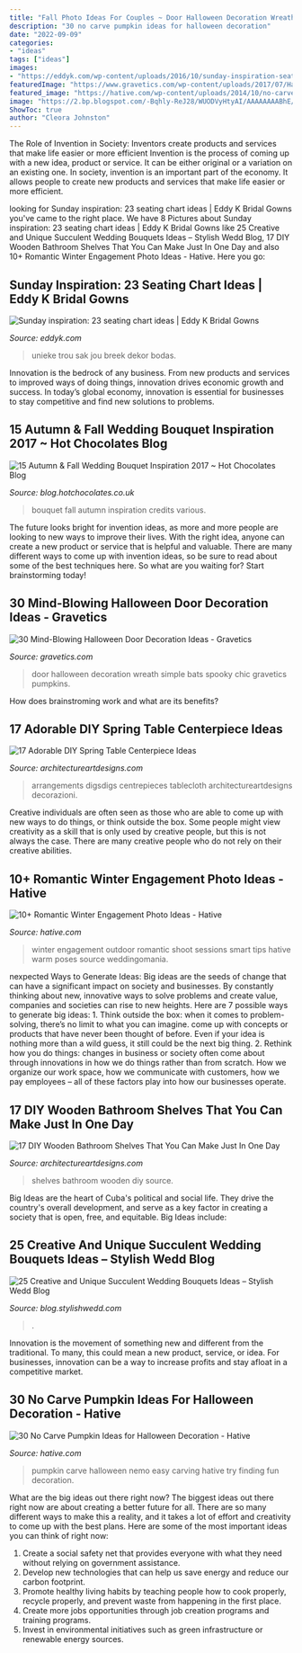 ```yaml
---
title: "Fall Photo Ideas For Couples ~ Door Halloween Decoration Wreath Simple Bats Spooky Chic Gravetics Pumpkins"
description: "30 no carve pumpkin ideas for halloween decoration"
date: "2022-09-09"
categories:
- "ideas"
tags: ["ideas"]
images:
- "https://eddyk.com/wp-content/uploads/2016/10/sunday-inspiration-seating-chart-23.jpg"
featuredImage: "https://www.gravetics.com/wp-content/uploads/2017/07/Hang-a-rustic-spooky-wreath-from-your-door.-Use-vines-and-chic-black-bats.-As-simple-as-that..jpg"
featured_image: "https://hative.com/wp-content/uploads/2014/10/no-carve-pumpkin-ideas/17-nemo-pumpkin.jpg"
image: "https://2.bp.blogspot.com/-Bqhly-ReJ28/WUODVyHtyAI/AAAAAAAABhE/mJoKdhwiQpYnC9ToeopMH4E3UhQZVFyywCLcBGAs/s1600/Autumn_Fall_Wedding_Bouquet_ideas_9.jpg"
ShowToc: true
author: "Cleora Johnston"
---
```



The Role of Invention in Society: Inventors create products and services that make life easier or more efficient
Invention is the process of coming up with a new idea, product or service. It can be either original or a variation on an existing one. In society, invention is an important part of the economy. It allows people to create new products and services that make life easier or more efficient.

	

		
looking for Sunday inspiration: 23 seating chart ideas | Eddy K Bridal Gowns you've came to the right place. We have 8 Pictures about Sunday inspiration: 23 seating chart ideas | Eddy K Bridal Gowns like 25 Creative and Unique Succulent Wedding Bouquets Ideas – Stylish Wedd Blog, 17 DIY Wooden Bathroom Shelves That You Can Make Just In One Day and also 10+ Romantic Winter Engagement Photo Ideas - Hative. Here you go:
		
    
## Sunday Inspiration: 23 Seating Chart Ideas | Eddy K Bridal Gowns

<img loading=lazy src="https://eddyk.com/wp-content/uploads/2016/10/sunday-inspiration-seating-chart-23.jpg" onerror="this.onerror=null;this.src='https://tse4.mm.bing.net/th?id=OIP.BZ8CAfiARcqQlFPPl4ZPngHaJ4&amp;pid=15.1';" alt="Sunday inspiration: 23 seating chart ideas | Eddy K Bridal Gowns">

_Source: eddyk.com_

>unieke trou sak jou breek dekor bodas. 

	

Innovation is the bedrock of any business. From new products and services to improved ways of doing things, innovation drives economic growth and success. In today’s global economy, innovation is essential for businesses to stay competitive and find new solutions to problems.

    
## 15 Autumn &amp; Fall Wedding Bouquet Inspiration 2017 ~ Hot Chocolates Blog

<img loading=lazy src="https://2.bp.blogspot.com/-Bqhly-ReJ28/WUODVyHtyAI/AAAAAAAABhE/mJoKdhwiQpYnC9ToeopMH4E3UhQZVFyywCLcBGAs/s1600/Autumn_Fall_Wedding_Bouquet_ideas_9.jpg" onerror="this.onerror=null;this.src='https://tse3.mm.bing.net/th?id=OIP.OBvSaapFw1IiZb4Z6Zvc-QHaLH&amp;pid=15.1';" alt="15 Autumn &amp; Fall Wedding Bouquet Inspiration 2017 ~ Hot Chocolates Blog">

_Source: blog.hotchocolates.co.uk_

>bouquet fall autumn inspiration credits various. 

	

The future looks bright for invention ideas, as more and more people are looking to new ways to improve their lives. With the right idea, anyone can create a new product or service that is helpful and valuable. There are many different ways to come up with invention ideas, so be sure to read about some of the best techniques here. So what are you waiting for? Start brainstorming today!

    
## 30 Mind-Blowing Halloween Door Decoration Ideas - Gravetics

<img loading=lazy src="https://www.gravetics.com/wp-content/uploads/2017/07/Hang-a-rustic-spooky-wreath-from-your-door.-Use-vines-and-chic-black-bats.-As-simple-as-that..jpg" onerror="this.onerror=null;this.src='https://tse2.mm.bing.net/th?id=OIP.YA6B6JJcgHFk7IKCXr2HkQHaLH&amp;pid=15.1';" alt="30 Mind-Blowing Halloween Door Decoration Ideas - Gravetics">

_Source: gravetics.com_

>door halloween decoration wreath simple bats spooky chic gravetics pumpkins. 

	

How does brainstroming work and what are its benefits?
 

    
## 17 Adorable DIY Spring Table Centerpiece Ideas

<img loading=lazy src="https://www.architectureartdesigns.com/wp-content/uploads/2015/03/615.jpg" onerror="this.onerror=null;this.src='https://tse1.mm.bing.net/th?id=OIP.qmC40T4nOeTAMtNPw77ZagHaLH&amp;pid=15.1';" alt="17 Adorable DIY Spring Table Centerpiece Ideas">

_Source: architectureartdesigns.com_

>arrangements digsdigs centrepieces tablecloth architectureartdesigns decorazioni. 

	

Creative individuals are often seen as those who are able to come up with new ways to do things, or think outside the box. Some people might view creativity as a skill that is only used by creative people, but this is not always the case. There are many creative people who do not rely on their creative abilities.

    
## 10+ Romantic Winter Engagement Photo Ideas - Hative

<img loading=lazy src="https://hative.com/wp-content/uploads/2014/11/winter-engagement-photo-ideas/8-winter-engagement-photo-ideas.jpg" onerror="this.onerror=null;this.src='https://tse4.mm.bing.net/th?id=OIP.6dEU46Saaqnl5MT6QloPFQHaLH&amp;pid=15.1';" alt="10+ Romantic Winter Engagement Photo Ideas - Hative">

_Source: hative.com_

>winter engagement outdoor romantic shoot sessions smart tips hative warm poses source weddingomania. 

	

nexpected Ways to Generate Ideas:
Big ideas are the seeds of change that can have a significant impact on society and businesses. By constantly thinking about new, innovative ways to solve problems and create value, companies and societies can rise to new heights. Here are 7 possible ways to generate big ideas: 1. Think outside the box: when it comes to problem-solving, there’s no limit to what you can imagine. come up with concepts or products that have never been thought of before. Even if your idea is nothing more than a wild guess, it still could be the next big thing. 2. Rethink how you do things: changes in business or society often come about through innovations in how we do things rather than from scratch. How we organize our work space, how we communicate with customers, how we pay employees – all of these factors play into how our businesses operate.

    
## 17 DIY Wooden Bathroom Shelves That You Can Make Just In One Day

<img loading=lazy src="https://www.architectureartdesigns.com/wp-content/uploads/2016/09/8-15.jpg" onerror="this.onerror=null;this.src='https://tse4.mm.bing.net/th?id=OIP.pJaW7kCNKruAcAoc-XfNkQHaLH&amp;pid=15.1';" alt="17 DIY Wooden Bathroom Shelves That You Can Make Just In One Day">

_Source: architectureartdesigns.com_

>shelves bathroom wooden diy source. 

	

Big Ideas are the heart of Cuba's political and social life. They drive the country's overall development, and serve as a key factor in creating a society that is open, free, and equitable. Big Ideas include:

    
## 25 Creative And Unique Succulent Wedding Bouquets Ideas – Stylish Wedd Blog

<img loading=lazy src="https://blog.stylishwedd.com/wp-content/uploads/2017/04/stylish-red-and-succulent-wedding-bouquets.jpg" onerror="this.onerror=null;this.src='https://tse2.mm.bing.net/th?id=OIP.gmC76yQ5o1WBwoqkUWEH6QHaLG&amp;pid=15.1';" alt="25 Creative and Unique Succulent Wedding Bouquets Ideas – Stylish Wedd Blog">

_Source: blog.stylishwedd.com_

>. 

	

Innovation is the movement of something new and different from the traditional. To many, this could mean a new product, service, or idea. For businesses, innovation can be a way to increase profits and stay afloat in a competitive market.

    
## 30 No Carve Pumpkin Ideas For Halloween Decoration - Hative

<img loading=lazy src="https://hative.com/wp-content/uploads/2014/10/no-carve-pumpkin-ideas/17-nemo-pumpkin.jpg" onerror="this.onerror=null;this.src='https://tse2.mm.bing.net/th?id=OIP.q4WWGGw0FN93hfCrxsT_nAHaLG&amp;pid=15.1';" alt="30 No Carve Pumpkin Ideas for Halloween Decoration - Hative">

_Source: hative.com_

>pumpkin carve halloween nemo easy carving hative try finding fun decoration. 

	

What are the big ideas out there right now?
The biggest ideas out there right now are about creating a better future for all. There are so many different ways to make this a reality, and it takes a lot of effort and creativity to come up with the best plans. Here are some of the most important ideas you can think of right now:
1. Create a social safety net that provides everyone with what they need without relying on government assistance.
2. Develop new technologies that can help us save energy and reduce our carbon footprint. 
3. Promote healthy living habits by teaching people how to cook properly, recycle properly, and prevent waste from happening in the first place. 
4. Create more jobs opportunities through job creation programs and training programs. 
5. Invest in environmental initiatives such as green infrastructure or renewable energy sources.


